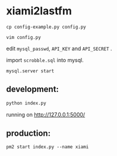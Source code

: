 # xiami2lastfm

```
cp config-example.py config.py 
```


`vim config.py`

edit `mysql_passwd`,  `API_KEY` and `API_SECRET` .

import  `scrobble.sql` into mysql.

```
mysql.server start
```


## development:

```python
python index.py
```

running on http://127.0.0.1:5000/


## production:

```
pm2 start index.py --name xiami
```
